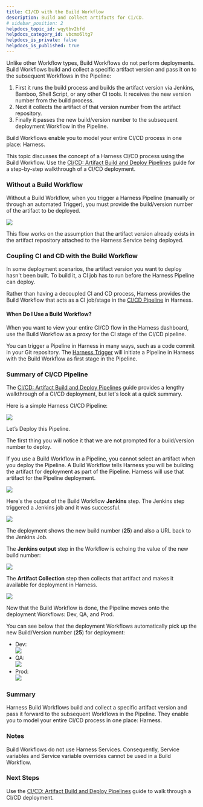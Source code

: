 ```yaml
---
title: CI/CD with the Build Workflow
description: Build and collect artifacts for CI/CD.
# sidebar_position: 2
helpdocs_topic_id: wqytbv2bfd
helpdocs_category_id: vbcmo6ltg7
helpdocs_is_private: false
helpdocs_is_published: true
---
```


Unlike other Workflow types, Build Workflows do not perform deployments. Build Workflows build and collect a specific artifact version and pass it on to the subsequent Workflows in the Pipeline:

1. First it runs the build process and builds the artifact version via Jenkins, Bamboo, Shell Script, or any other CI tools. It receives the new version number from the build process.
2. Next it collects the artifact of that version number from the artifact repository.
3. Finally it passes the new build/version number to the subsequent deployment Workflow in the Pipeline.

Build Workflows enable you to model your entire CI/CD process in one place: Harness.

This topic discusses the concept of a Harness CI/CD process using the Build Workflow. Use the [CI/CD: Artifact Build and Deploy Pipelines](/category/j1q21aler1-build-deploy) guide for a step-by-step walkthrough of a CI/CD deployment.

### Without a Build Workflow

Without a Build Workflow, when you trigger a Harness Pipeline (manually or through an automated Trigger), you must provide the build/version number of the artifact to be deployed.

![](./static/ci-cd-with-the-build-workflow-26.png)

This flow works on the assumption that the artifact version already exists in the artifact repository attached to the Harness Service being deployed.

### Coupling CI and CD with the Build Workflow

In some deployment scenarios, the artifact version you want to deploy hasn't been built. To build it, a CI job has to run before the Harness Pipeline can deploy.

Rather than having a decoupled CI and CD process, Harness provides the Build Workflow that acts as a CI job/stage in the [CI/CD Pipeline](/article/181zspq0b6-build-and-deploy-pipelines-overview) in Harness.

#### When Do I Use a Build Workflow?

When you want to view your entire CI/CD flow in the Harness dashboard, use the Build Workflow as a proxy for the CI stage of the CI/CD pipeline.

You can trigger a Pipeline in Harness in many ways, such as a code commit in your Git repository. The [Harness Trigger](/article/xerirloz9a-add-a-trigger-2) will initiate a Pipeline in Harness with the Build Workflow as first stage in the Pipeline.

### Summary of CI/CD Pipeline

The [CI/CD: Artifact Build and Deploy Pipelines](/category/j1q21aler1-build-deploy) guide provides a lengthy walkthrough of a CI/CD deployment, but let's look at a quick summary.

Here is a simple Harness CI/CD Pipeline:

![](./static/ci-cd-with-the-build-workflow-27.png)

Let’s Deploy this Pipeline.

The first thing you will notice it that we are not prompted for a build/version number to deploy.

If you use a Build Workflow in a Pipeline, you cannot select an artifact when you deploy the Pipeline. A Build Workflow tells Harness you will be building the artifact for deployment as part of the Pipeline. Harness will use that artifact for the Pipeline deployment.

![](./static/ci-cd-with-the-build-workflow-28.png)

Here's the output of the Build Workflow **Jenkins** step. The Jenkins step triggered a Jenkins job and it was successful.

![](./static/ci-cd-with-the-build-workflow-29.png)

The deployment shows the new build number (**25**) and also a URL back to the Jenkins Job.

The **Jenkins output** step in the Workflow is echoing the value of the new build number:

![](./static/ci-cd-with-the-build-workflow-30.png)

The **Artifact Collection** step then collects that artifact and makes it available for deployment in Harness.

![](./static/ci-cd-with-the-build-workflow-31.png)

Now that the Build Workflow is done, the Pipeline moves onto the deployment Workflows: Dev, QA, and Prod.

You can see below that the deployment Workflows automatically pick up the new Build/Version number (**25**) for deployment:

* Dev:  
![](./static/ci-cd-with-the-build-workflow-32.png)
* QA:  
![](./static/ci-cd-with-the-build-workflow-33.png)
* Prod:  
![](./static/ci-cd-with-the-build-workflow-34.png)

### Summary

Harness Build Workflows build and collect a specific artifact version and pass it forward to the subsequent Workflows in the Pipeline. They enable you to model your entire CI/CD process in one place: Harness.

### Notes

Build Workflows do not use Harness Services. Consequently, Service variables and Service variable overrides cannot be used in a Build Workflow.

### Next Steps

Use the [CI/CD: Artifact Build and Deploy Pipelines](/category/j1q21aler1-build-deploy) guide to walk through a CI/CD deployment.

